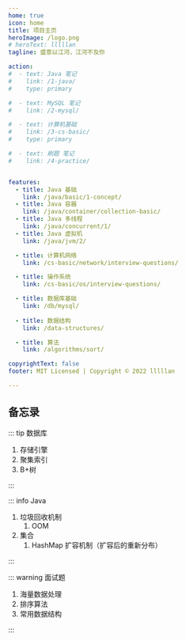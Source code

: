 ```yaml
---
home: true
icon: home
title: 项目主页
heroImage: /logo.png
# heroText: lllllan
tagline: 盛意以江河，江河不及你

action:
#  - text: Java 笔记
#    link: /1-java/
#    type: primary

#  - text: MySQL 笔记
#    link: /2-mysql/

#  - text: 计算机基础
#    link: /3-cs-basic/
#    type: primary

#  - text: 刷题 笔记
#    link: /4-practice/


features:
  - title: Java 基础
    link: /java/basic/1-concept/
  - title: Java 容器
    link: /java/container/collection-basic/
  - title: Java 多线程
    link: /java/concurrent/1/
  - title: Java 虚拟机
    link: /java/jvm/2/

  - title: 计算机网络
    link: /cs-basic/network/interview-questions/

  - title: 操作系统
    link: /cs-basic/os/interview-questions/

  - title: 数据库基础
    link: /db/mysql/
  
  - title: 数据结构
    link: /data-structures/

  - title: 算法
    link: /algorithms/sort/

copyrightText: false
footer: MIT Licensed | Copyright © 2022 lllllan

---
```








## 备忘录

::: tip 数据库

1. 存储引擎
2. 聚集索引
3. B+树

:::



::: info Java

1. 垃圾回收机制
    1. OOM
2. 集合
    1. HashMap 扩容机制（扩容后的重新分布）


:::



::: warning 面试题

1. 海量数据处理
1. 排序算法
1. 常用数据结构

:::
